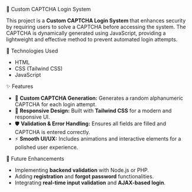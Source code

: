 🔐 Custom CAPTCHA Login System

This project is a **Custom CAPTCHA Login System** that enhances security by requiring users to solve a CAPTCHA before accessing the system. The CAPTCHA is dynamically generated using JavaScript, providing a lightweight and effective method to prevent automated login attempts.

🚀 Technologies Used
- HTML
- CSS (Tailwind CSS)
- JavaScript
 
 ✨ Features
- 🧮 **Custom CAPTCHA Generation:** Generates a random alphanumeric CAPTCHA for each login attempt.
- 🎨 **Responsive Design:** Built with **Tailwind CSS** for a modern and responsive UI.
- 🛡️ **Validation & Error Handling:** Ensures all fields are filled and CAPTCHA is entered correctly.
- ⚡ **Smooth UI/UX:** Includes animations and interactive elements for a polished user experience.

 📌 Future Enhancements
- Implementing **backend validation** with Node.js or PHP.
- Adding **registration** and **forgot password** functionalities.
- Integrating **real-time input validation** and **AJAX-based login**.


